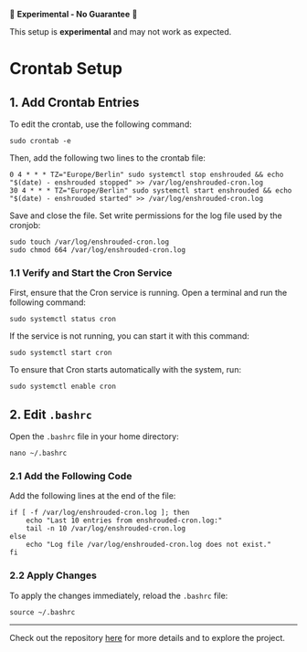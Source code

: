 
🚧 **Experimental - No Guarantee** 🚧

This setup is **experimental** and may not work as expected.

# Crontab Setup

## 1. Add Crontab Entries
To edit the crontab, use the following command:

```
sudo crontab -e
```

Then, add the following two lines to the crontab file:

```
0 4 * * * TZ="Europe/Berlin" sudo systemctl stop enshrouded && echo "$(date) - enshrouded stopped" >> /var/log/enshrouded-cron.log
30 4 * * * TZ="Europe/Berlin" sudo systemctl start enshrouded && echo "$(date) - enshrouded started" >> /var/log/enshrouded-cron.log
```

Save and close the file. Set write permissions for the log file used by the cronjob:

```
sudo touch /var/log/enshrouded-cron.log
sudo chmod 664 /var/log/enshrouded-cron.log
```

### 1.1 Verify and Start the Cron Service
First, ensure that the Cron service is running. Open a terminal and run the following command:

```
sudo systemctl status cron
```

If the service is not running, you can start it with this command:

```
sudo systemctl start cron
```

To ensure that Cron starts automatically with the system, run:

```
sudo systemctl enable cron
```

## 2. Edit `.bashrc`
Open the `.bashrc` file in your home directory:

```
nano ~/.bashrc
```

### 2.1 Add the Following Code
Add the following lines at the end of the file:

```
if [ -f /var/log/enshrouded-cron.log ]; then
    echo "Last 10 entries from enshrouded-cron.log:"
    tail -n 10 /var/log/enshrouded-cron.log
else
    echo "Log file /var/log/enshrouded-cron.log does not exist."
fi
```

### 2.2 Apply Changes
To apply the changes immediately, reload the `.bashrc` file:

```
source ~/.bashrc
```

---

Check out the repository [here](https://github.com/bonsaibauer/enshrouded_server_ubuntu) for more details and to explore the project.
